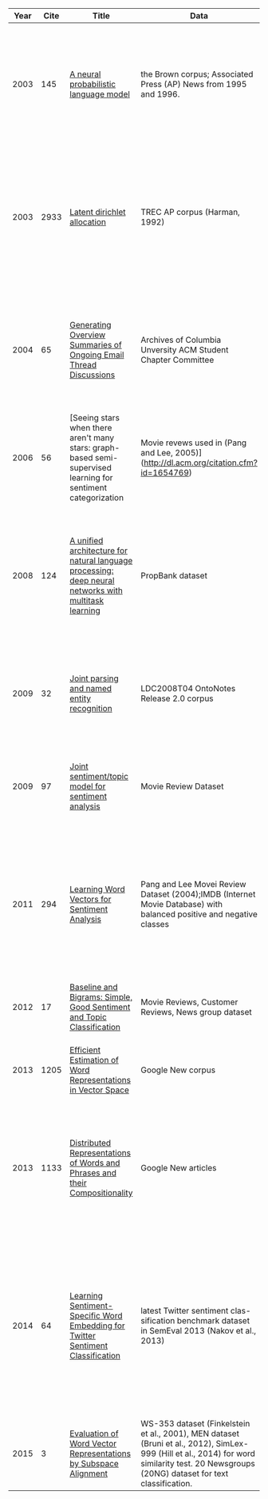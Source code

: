 | Year | Cite | Title                                                                                                        | Data                                                                                                                                                                                        | Method                                                                                                                                                                                                                                | Evaluation                                                                                                                                                                                 |
|------|------|--------------------------------------------------------------------------------------------------------------|---------------------------------------------------------------------------------------------------------------------------------------------------------------------------------------------|---------------------------------------------------------------------------------------------------------------------------------------------------------------------------------------------------------------------------------------|--------------------------------------------------------------------------------------------------------------------------------------------------------------------------------------------|
| 2003 | 145  | [A neural probabilistic language model](http://link.springer.com/chapter/10.1007/3-540-33486-6_6)                                                                        | the Brown corpus; Associated Press (AP) News from 1995 and 1996.                                                                                                                            | The model learns simultaneously (1) a distibuted representation for each word along with (2) the probability function for word sequences, expressed in terms of these representations.                                                | improves on state-of-the-art n-gram models, and that the proposed approach allows to take advantage of longer contexts.                                                                    |
| 2003 | 2933 | [Latent dirichlet allocation](http://dl.acm.org/citation.cfm?id=944937)                                                                                  | TREC AP corpus (Harman, 1992)                                                                                                                                                               | Hierarchical Bayesian model in which each item of a collection is modeled as a finite mixture over an underlying set of topics. Each topic is, in turn, modeled as an infinite mixture over an underlying set of topic probabilities. |                                                                                                                                                                                            |
| 2004 | 65   | [Generating Overview Summaries of Ongoing Email Thread Discussions](http://dl.acm.org/citation.cfm?id=1220434)                                            | Archives of Columbia Unversity ACM Student Chapter Committee                                                                                                                                | Combination of traditional vector space techniques and Singular Value Decomposition (SVD).                                                                                                                                            | a combination of simple word vector approaches with singular value decomposition approaches do well at extracting discussion issues.                                                       |
| 2006 | 56   | [Seeing stars when there aren't many stars: graph-based semi-supervised learning for sentiment categorization | Movie revews used in (Pang and Lee, 2005)](http://dl.acm.org/citation.cfm?id=1654769)                                                                                                                                                   | Semi-supervised, KNN, Graph with each document at one node                                                                                                                                                                            | Achieved better performance than all other methods in all four author corpora                                                                                                              |
| 2008 | 124  | [A unified architecture for natural language processing: deep neural networks with multitask learning](http://dl.acm.org/citation.cfm?id=1390177)         | PropBank dataset                                                                                                                                                                            | Part-Of-Speech Tagging; Chunking, labeling sentence segments or phrases; Named Entity Recognition; Semantic role labeling; Word vectors with neural network for multitasking learning                                                 | Improve the SRL(Semantic Role Labeling) performance                                                                                                                                        |
| 2009 | 32   | [Joint parsing and named entity recognition](http://dl.acm.org/citation.cfm?id=1620802)                                                                   | LDC2008T04 OntoNotes Release 2.0 corpus                                                                                                                                                     | a discriminative feature-based constituency parser                                                                                                                                                                                    | improvements of up to 1.36% absolute F1 for parsing, and up to 9.0% F1 for named entity recognition                                                                                        |
| 2009 | 97   | [Joint sentiment/topic model for sentiment analysis](http://dl.acm.org/citation.cfm?id=1646003)                                                           | Movie Review Dataset                                                                                                                                                                        | a joint sentiment/topic (JST) model by adding an additional sentiment layer between the docu- ment and the topic layer.                                                                                                               | Unsupervised. Accuracy is lower but close to other listed methods.                                                                                                                         |
| 2011 | 294  | [Learning Word Vectors for Sentiment Analysis](http://dl.acm.org/citation.cfm?id=2002491)                                                                 | Pang and Lee Movei Review Dataset (2004);IMDB (Internet Movie Database) with balanced positive and negative classes                                                                         | Word vectors without traditional stopword removal to preserve sentiment components. Stemming not applied, and non-word tokens kept. Model word probabilities conditioned on topic mixture variable.                                   | Both models (w/wo sentiment term) perform better than LSA. Improvement over the bag-of-word baseline.                                                                                      |
| 2012 | 17   | [Baseline and Bigrams: Simple, Good Sentiment and Topic Classification](http://dl.acm.org/citation.cfm?id=2390688)                                        | Movie Reviews, Customer Reviews, News group dataset                                                                                                                                         | Linear classifier and log-count ratio. Multinominal NB and SVM.                                                                                                                                                                       | NB better at sentiment snippet task; SVM better at full-length review.                                                                                                                     |
| 2013 | 1205 | [Efficient Estimation of Word Representations in Vector Space](http://arxiv.org/abs/1301.3781)                                                 | Google New corpus                                                                                                                                                                           | Continuous Bag-of-Words model; Continuous Skip-gram model                                                                                                                                                                             | large improvements in accuracy at much lower computational cost                                                                                                                            |
| 2013 | 1133 | [Distributed Representations of Words and Phrases and their Compositionality](http://papers.nips.cc/paper/5021-di)                                  | Google New articles                                                                                                                                                                         | Skip-gram model; Subsampling; Hierarchical softmax                                                                                                                                                                                    | Large amount of training data is crucial to increase the accuracy. A big Skip-gram model outperform all previously published word representation methods.                                  |
| 2014 | 64   | [Learning Sentiment-Specific Word Embedding for Twitter Sentiment Classification](http://anthology.aclweb.org/P/P14/P14-1146.pdf)                              | latest Twitter sentiment clas- sification benchmark dataset in SemEval 2013 (Nakov et al., 2013)                                                                                            | sentiment specific word embedding (SSWE) which encodes sentiment information in the continuous representation of words. Neural networks for classification.                                                                           | (1) the SSWE feature preforms comparably with hand-crafted freatrures in the top-performed system; (2) the performance is futhre improved by concatenating SSWE with existing feature set. |
| 2015 | 3    | [Evaluation of Word Vector Representations by Subspace Alignment](http://citeseerx.ist.psu.edu/viewdoc/summary?doi=10.1.1.696.1271)                                              | WS-353 dataset (Finkelstein et al., 2001), MEN dataset (Bruni et al., 2012), SimLex-999 (Hill et al., 2014) for word similarity test. 20 Newsgroups (20NG) dataset for text classification. | Construct Word Vectors with annotation dismensions.Word Vector Evaluation Models                                                                                                                                                      | Pearson correlation for intrinsic and extrinsic score r = 0.87                                                                                                                             |
